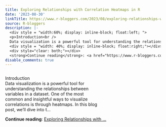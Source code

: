 ```yaml
---
title: Exploring Relationships with Correlation Heatmaps in R
date: '2023-08-30'
linkTitle: https://www.r-bloggers.com/2023/08/exploring-relationships-with-correlation-heatmaps-in-r/
source: R-bloggers
description: |-
  <div style = "width:60%; display: inline-block; float:left; ">
  <p>Introduction<br />
  Data visualization is a powerful tool for understanding the relationships between variables in a dataset. One of the most common and insightful ways to visualize correlations is through heatmaps. In this blog post, we’ll dive into t...</p></div>
  <div style = "width: 40%; display: inline-block; float:right;"></div>
  <div style="clear: both;"></div>
  <strong>Continue reading</strong>: <a href="https://www.r-bloggers.com/2023/08/exploring-relationships-with-correlation-heatmaps-in-r/">Exploring Relationships with ...
disable_comments: true
---
```

<div style = "width:60%; display: inline-block; float:left; ">
<p>Introduction<br />
Data visualization is a powerful tool for understanding the relationships between variables in a dataset. One of the most common and insightful ways to visualize correlations is through heatmaps. In this blog post, we’ll dive into t...</p></div>
<div style = "width: 40%; display: inline-block; float:right;"></div>
<div style="clear: both;"></div>
<strong>Continue reading</strong>: <a href="https://www.r-bloggers.com/2023/08/exploring-relationships-with-correlation-heatmaps-in-r/">Exploring Relationships with ...